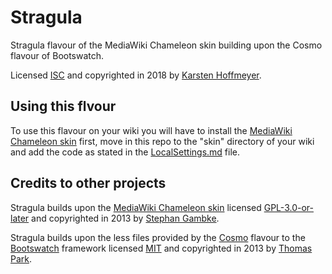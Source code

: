 # Stragula
Stragula flavour of the MediaWiki Chameleon skin building upon the Cosmo flavour of Bootswatch.

Licensed [ISC](https://github.com/SemanticMediaWiki/Stragula/blob/master/COPYING) and copyrighted in 2018 by [Karsten Hoffmeyer](https://github.com/kghbln).

## Using this flvour
To use this flavour on your wiki you will have to install the [MediaWiki Chameleon skin](https://www.mediawiki.org/wiki/Skin:Chameleon) first, move in this repo to the "skin" directory of your wiki and add the code as stated in the [LocalSettings.md](/LocalSettings.md/) file.

## Credits to other projects
Stragula builds upon the [MediaWiki Chameleon skin](https://www.mediawiki.org/wiki/Skin:Chameleon) licensed [GPL-3.0-or-later](https://github.com/cmln/chameleon/blob/master/COPYING) and copyrighted in 2013 by [Stephan Gambke](https://github.com/s7eph4n).

Stragula builds upon the less files provided by the [Cosmo](https://bootswatch.com/3/cosmo/) flavour to the [Bootswatch](https://github.com/thomaspark/bootswatch/) framework licensed [MIT](https://github.com/thomaspark/bootswatch/blob/master/LICENSE) and copyrighted in 2013 by [Thomas Park](https://github.com/thomaspark).
